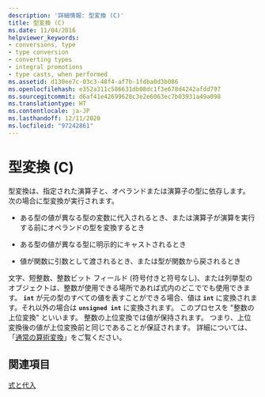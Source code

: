 ```yaml
---
description: '詳細情報: 型変換 (C)'
title: 型変換 (C)
ms.date: 11/04/2016
helpviewer_keywords:
- conversions, type
- type conversion
- converting types
- integral promotions
- type casts, when performed
ms.assetid: d130ee7c-03c3-48f4-af7b-1fdba0d3b086
ms.openlocfilehash: e352a311c586631db08dc1f3e678d4242afdd797
ms.sourcegitcommit: d6af41e42699628c3e2e6063ec7b03931a49a098
ms.translationtype: HT
ms.contentlocale: ja-JP
ms.lasthandoff: 12/11/2020
ms.locfileid: "97242861"
---
```

# <a name="type-conversions-c"></a>型変換 (C)

型変換は、指定された演算子と、オペランドまたは演算子の型に依存します。 次の場合に型変換が実行されます。

- ある型の値が異なる型の変数に代入されるとき、または演算子が演算を実行する前にオペランドの型を変換するとき

- ある型の値が異なる型に明示的にキャストされるとき

- 値が関数に引数として渡されるとき、または型が関数から戻されるとき

文字、短整数、整数ビット フィールド (符号付きと符号なし)、または列挙型のオブジェクトは、整数が使用できる場所であれば式内のどこででも使用できます。 **`int`** が元の型のすべての値を表すことができる場合、値は **`int`** に変換されます。それ以外の場合は **`unsigned int`** に変換されます。 このプロセスを "整数の上位変換" といいます。 整数の上位変換では値が保持されます。 つまり、上位変換後の値が上位変換前と同じであることが保証されます。 詳細については、「[通常の算術変換](../c-language/usual-arithmetic-conversions.md)」をご覧ください。

## <a name="see-also"></a>関連項目

[式と代入](../c-language/expressions-and-assignments.md)
